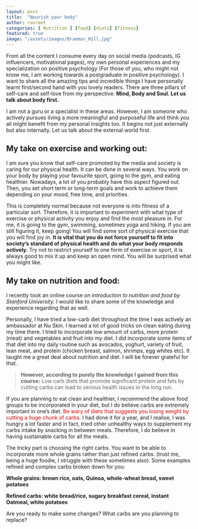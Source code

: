 ```yaml
---
layout: post
title:  "Nourish your body"
author: ravreet
categories: [ Nutrition ] [food] [diets] [fitness]
featured: true
image: "/assets/images/Braemar_Hill.jpg"
---
```


From all the content I consume every day on social media (podcasts, IG influencers, motivational pages), my own personal experiences and my specialization on positive psychology (For those of you, who might not know me, I am working towards a postgraduate in positive psychology). I want to share all the amazing tips and incredible things I have personally learnt first/second hand with you lovely readers. There are three pillars of self-care and self-love from my perspective: **Mind, Body and Soul. Let us talk about body first.**

I am not a guru or a specialist in these areas. However, I am someone who actively pursues living a more meaningful and purposeful life and think you all might benefit from my personal insights too. It begins not just externally but also internally. Let us talk about the external world first.

## My take on exercise and working out: 
I am sure you know that self-care promoted by the media and society is caring for our physical health. It can be done in several ways. You work on your body by playing your favourite sport, going to the gym, and eating healthier. Nowadays, a lot of you probably have this aspect figured out. Then, you set short term or long-term goals and work to achieve them depending on your mood, free time, and priorities. 

This is completely normal because not everyone is into fitness of a particular sort. Therefore, it is important to experiment with what type of exercise or physical activity you enjoy and find the most pleasure in. For me, it is going to the gym, swimming, sometimes yoga and hiking. If you are still figuring it, keep going! You will find some sort of physical exercise that you will find joy in. **It is vital that you do not force yourself to fit into society’s standard of physical health and do what your body responds actively.** Try not to restrict yourself to one form of exercise or sport, it is always good to mix it up and keep an open mind. You will be surprised what you might like.

## My take on nutrition and food: 
I recently took an online course *on introduction to nutrition and food by Stanford University.* I would like to share some of the knowledge and experience regarding that as well. 

Personally, I have tried a low-carb diet throughout the time I was actively an ambassador at Nu Skin. I learned a lot of good tricks on clean eating during my time there. I tried to incorporate low amount of carbs, more protein (meat) and vegetables and fruit into my diet. I did incorporate some items of that diet into my daily routine such as avocados, yoghurt, variety of fruit, lean meat, and protein (chicken breast, salmon, shrimps, egg whites etc). It taught me a great deal about nutrition and diet. I will be forever grateful for that. 


> **However, according to purely the knowledge I gained from this course:**
> Low carb diets that promote significant protein and fats by cutting carbs can lead to serious health issues in the long run.

If you are planning to eat clean and healthier, I recommend the above food groups to be incorporated in your diet, but I do believe carbs are extremely important in one’s diet. <font color="red">Be wary of diets that suggests you losing weight by cutting a huge chunk of carbs.</font> I had done it for a year, and I realise, I was hungry a lot faster and in fact, tried other unhealthy ways to supplement my carbs intake by snacking in between meals. Therefore, I do believe in having sustainable carbs for all the meals. 

The tricky part is choosing the right carbs. You want to be able to incorporate more whole grains rather than just refined carbs. (trust me, being a huge foodie, I struggle with these sometimes also). Some examples refined and complex carbs broken down for you: 

**Whole grains: brown rice, oats, Quinoa, whole-wheat bread, sweet potatoes**

**Refined carbs: white bread/rice, sugary breakfast cereal, instant Oatmeal, white potatoes**

Are you ready to make some changes? What carbs are you planning to replace?